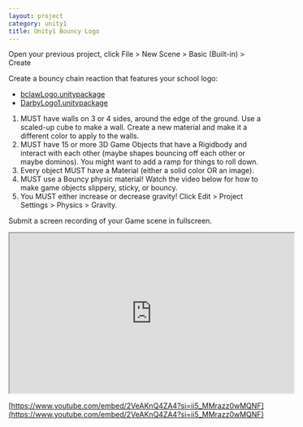 ```yaml
---
layout: project
category: unity1
title: Unity1 Bouncy Logo
---
```


Open your previous project, click File > New Scene > Basic (Built-in) > Create

Create a bouncy chain reaction that features your school logo:

- [bclawLogo.unitypackage](https://drive.google.com/file/d/1OqMAKZOTRoP17rIBcFwJJVjD01CSUY-C/view?usp=sharing)
- [DarbyLogo1.unitypackage](https://drive.google.com/file/d/1xyx-ek2vykZpEtaO99-QC9Qfqzqy5PXW/view?usp=sharing)



1. MUST have walls on 3 or 4 sides, around the edge of the ground. Use a scaled-up cube to make a wall. Create a new material and make it a different color to apply to the walls.
1. MUST have 15 or more 3D Game Objects that have a Rigidbody and interact with each other (maybe shapes bouncing off each other or maybe dominos). You might want to add a ramp for things to roll down.
1. Every object MUST have a Material (either a solid color OR an image).
1. MUST use a Bouncy physic material! Watch the video below for how to make game objects slippery, sticky, or bouncy.
1. You MUST either increase or decrease gravity! Click Edit > Project Settings > Physics > Gravity.

Submit a screen recording of your Game scene in fullscreen.



<iframe title="YouTube video player" src="https://www.youtube.com/embed/2VeAKnQ4ZA4?si=ii5_MMrazz0wMQNF" width="560" height="315" allowfullscreen="allowfullscreen" allow="accelerometer; autoplay; clipboard-write; encrypted-media; gyroscope; picture-in-picture; web-share"></iframe>

[https://www.youtube.com/embed/2VeAKnQ4ZA4?si=ii5_MMrazz0wMQNF](https://www.youtube.com/embed/2VeAKnQ4ZA4?si=ii5_MMrazz0wMQNF)
